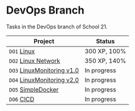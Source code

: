 # **DevOps Branch**

Tasks in the DevOps branch of School 21.

|**Project**| **Status**|
| ------ | ------ |
| `DO1` [Linux]()|300 XP, 100% |
| `DO2` [Linux Network]()|350 XP, 140% |
| `DO3` [LinuxMonitoring v1.0]()|In progress|
| `DO4` [LinuxMonitoring v2.0]()|In progress|
| `DO5` [SimpleDocker]()|In progress|
| `DO6` [CICD]()|In progress|
